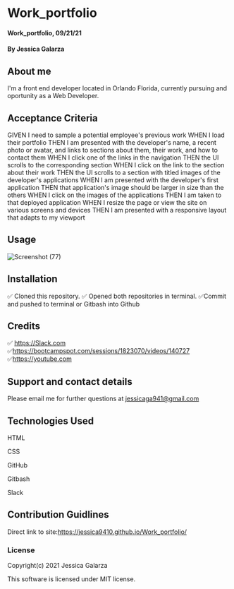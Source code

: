 # Work_portfolio

#### Work_portfolio, 09/21/21

#### By Jessica Galarza

## About me

I'm a front end developer located in Orlando Florida, currently pursuing and oportunity as a Web Developer.

## Acceptance Criteria

GIVEN I need to sample a potential employee's previous work
WHEN I load their portfolio
THEN I am presented with the developer's name, a recent photo or avatar, and links to sections about them, their work, and how to contact them
WHEN I click one of the links in the navigation
THEN the UI scrolls to the corresponding section
WHEN I click on the link to the section about their work
THEN the UI scrolls to a section with titled images of the developer's applications
WHEN I am presented with the developer's first application
THEN that application's image should be larger in size than the others
WHEN I click on the images of the applications
THEN I am taken to that deployed application
WHEN I resize the page or view the site on various screens and devices
THEN I am presented with a responsive layout that adapts to my viewport

## Usage

![Screenshot (77)](https://user-images.githubusercontent.com/87554644/134069430-6ef7506e-0ea8-4ec9-b22b-51cdf8c787b9.png)

## Installation

✅ Cloned this repository.
✅ Opened both repositories in terminal.
✅Commit and pushed to terminal or Gitbash into Github

## Credits

✅ https://Slack.com
✅https://bootcampspot.com/sessions/1823070/videos/140727
✅https://youtube.com

## Support and contact details

Please email me for further questions at jessicaga941@gmail.com

## Technologies Used

HTML

CSS

GitHub

Gitbash

Slack

## Contribution Guidlines

Direct link to site:https://jessica9410.github.io/Work_portfolio/

### License

Copyright(c) 2021 Jessica Galarza

This software is licensed under MIT license.
